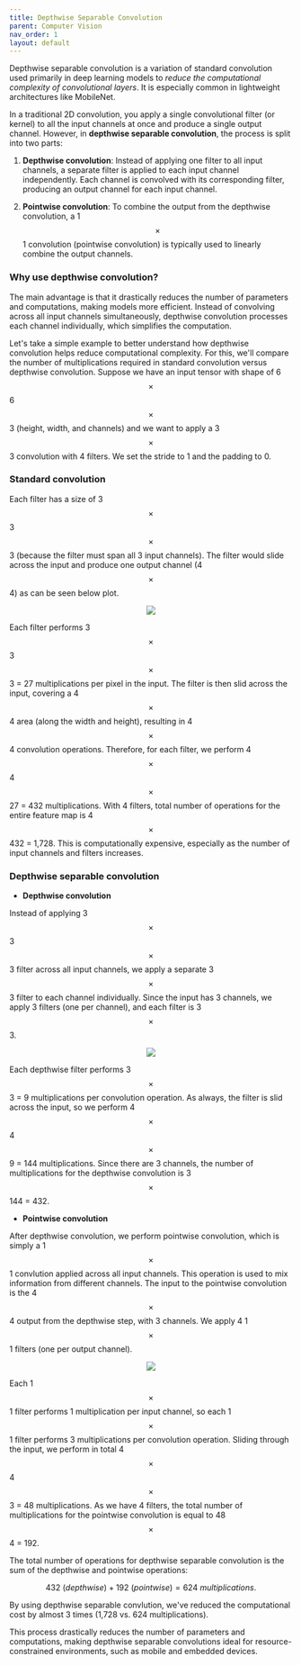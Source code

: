 ```yaml
---
title: Depthwise Separable Convolution
parent: Computer Vision
nav_order: 1
layout: default
---
```


Depthwise separable convolution is a variation of standard convolution used primarily in deep learning models to *reduce the computational complexity of convolutional layers*. It is especially common in lightweight architectures like MobileNet.

In a traditional 2D convolution, you apply a single convolutional filter (or kernel) to all the input channels at once and produce a single output channel. However, in **depthwise separable convolution**, the process is split into two parts: 

1. **Depthwise convolution**: Instead of applying one filter to all input channels, a separate filter is applied to each input channel independently. Each channel is convolved with its corresponding filter, producing an output channel for each input channel.
  
2. **Pointwise convolution**: To combine the output from the depthwise convolution, a 1 $$\times$$ 1 convolution (pointwise convolution) is typically used to linearly combine the output channels.

### Why use depthwise convolution?

The main advantage is that it drastically reduces the number of parameters and computations, making models more efficient. Instead of convolving across all input channels simultaneously, depthwise convolution processes each channel individually, which simplifies the computation.

Let's take a simple example to better understand how depthwise convolution helps reduce computational complexity. For this, we'll compare the number of multiplications required in standard convolution versus depthwise convolution. Suppose we have an input tensor with shape of 6 $$\times$$ 6 $$\times$$ 3 (height, width, and channels) and we want to apply a 3 $$\times$$ 3 convolution with 4 filters. We set the stride to 1 and the padding to 0.

### Standard convolution

Each filter has a size of 3 $$\times$$ 3 $$\times$$ 3 (because the filter must span all 3 input channels). The filter would slide across the input and produce one output channel (4 $$\times$$ 4) as can be seen below plot.

<p align="center">
  <img src="https://github.com/user-attachments/assets/e67fe61b-e7f7-4635-807c-491d87765745">
</p>

Each filter performs 3 $$\times$$ 3 $$\times$$ 3 = 27 multiplications per pixel in the input. The filter is then slid across the input, covering a 4 $$\times$$ 4 area (along the width and height), resulting in 4 $$\times$$ 4 convolution operations. Therefore, for each filter, we perform 4 $$\times$$ 4 $$\times$$ 27 = 432 multiplications. With 4 filters, total number of operations for the entire feature map is 4 $$\times$$ 432 = 1,728. This is computationally expensive, especially as the number of input channels and filters increases.

### Depthwise separable convolution

- **Depthwise convolution**

Instead of applying 3 $$\times$$ 3 $$\times$$ 3 filter across all input channels, we apply a separate 3 $$\times$$ 3 filter to each channel individually. Since the input has 3 channels, we apply 3 filters (one per channel), and each filter is 3 $$\times$$ 3.

<p align="center">
  <img src="https://github.com/user-attachments/assets/42195a7c-09a2-4693-ba15-5a4f352a0ab6">
</p>

Each depthwise filter performs 3 $$\times$$ 3 = 9 multiplications per convolution operation. As always, the filter is slid across the input, so we perform 4 $$\times$$ 4 $$\times$$ 9 = 144 multiplications. Since there are 3 channels, the number of multiplications for the depthwise convolution is 3 $$\times$$ 144 = 432. 

- **Pointwise convolution**

After depthwise convolution, we perform pointwise convolution, which is simply a 1 $$\times$$ 1 convlution applied across all input channels. This operation is used to mix information from different channels. The input to the pointwise convolution is the 4 $$\times$$ 4 output from the depthwise step, with 3 channels. We apply 4 1 $$\times$$ 1 filters (one per output channel).

<p align="center">
  <img src="https://github.com/user-attachments/assets/3d480522-84bf-4d7a-b87b-7a229f27bac0">
</p>

Each 1 $$\times$$ 1 filter performs 1 multiplication per input channel, so each 1 $$\times$$ 1 filter performs 3 multiplications per convolution operation. Sliding through the input, we perform in total 4 $$\times$$ 4 $$\times$$ 3 = 48 multiplications. As we have 4 filters, the total number of multiplications for the pointwise convolution is equal to 48 $$\times$$ 4 = 192.

The total number of operations for depthwise separable convolution is the sum of the depthwise and pointwise operations:

$$ 432 \ (depthwise) + 192 \ (pointwise) = 624 \ multiplications. $$

By using depthwise separable convlution, we've reduced the computational cost by almost 3 times (1,728 vs. 624 multiplications).

This process drastically reduces the number of parameters and computations, making depthwise separable convolutions ideal for resource-constrained environments, such as mobile and embedded devices.
